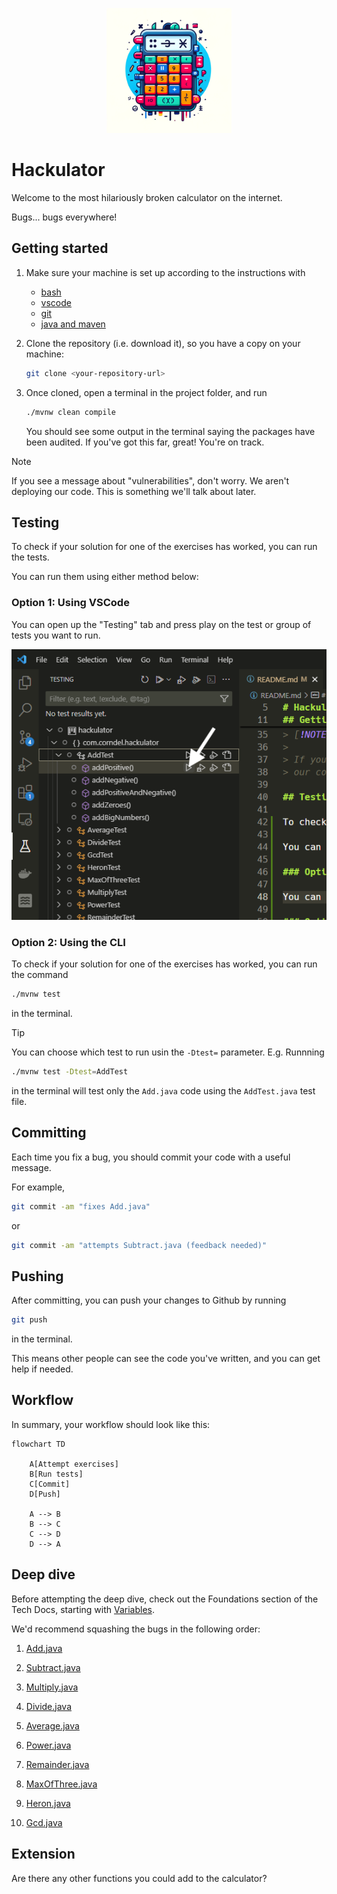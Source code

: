 <p align="center">
  <img width="200px" src="assets/hackulator-logo.png" />
</p>

# Hackulator

Welcome to the most hilariously broken calculator on the internet.

Bugs... bugs everywhere!

## Getting started

1. Make sure your machine is set up according to the instructions with

   - [bash](https://tech-docs.corndel.com/bash/)
   - [vscode](https://tech-docs.corndel.com/vscode/)
   - [git](https://tech-docs.corndel.com/git/)
   - [java and maven](https://tech-docs.corndel.com/java/installation.html)

1. Clone the repository (i.e. download it), so you have a copy on your machine:

   ```bash
   git clone <your-repository-url>
   ```

1. Once cloned, open a terminal in the project folder, and run

   ```bash
   ./mvnw clean compile
   ```

   You should see some output in the terminal saying the packages have been
   audited. If you've got this far, great! You're on track.

> [!NOTE]
>
> If you see a message about "vulnerabilities", don't worry. We aren't deploying
> our code. This is something we'll talk about later.

## Testing

To check if your solution for one of the exercises has worked, you can run the tests.

You can run them using either method below:

### Option 1: Using VSCode

You can open up the "Testing" tab and press play on the test or group of tests you want to run.

![alt text](assets/run_tests.png)

### Option 2: Using the CLI

To check if your solution for one of the exercises has worked, you can run the command

```bash
./mvnw test
```

in the terminal.

> [!TIP]
>
> You can choose which test to run usin the `-Dtest=` parameter.
> E.g. Runnning
>
> ```bash
> ./mvnw test -Dtest=AddTest
> ```
>
> in the terminal will test only the `Add.java` code using the `AddTest.java` test file.

## Committing

Each time you fix a bug, you should commit your code with a useful message.

For example,

```bash
git commit -am "fixes Add.java"
```

or

```bash
git commit -am "attempts Subtract.java (feedback needed)"
```

## Pushing

After committing, you can push your changes to Github by running

```bash
git push
```

in the terminal.

This means other people can see the code you've written, and you can get help if needed.

## Workflow

In summary, your workflow should look like this:

```mermaid
flowchart TD

    A[Attempt exercises]
    B[Run tests]
    C[Commit]
    D[Push]

    A --> B
    B --> C
    C --> D
    D --> A
```

## Deep dive

Before attempting the deep dive, check out the Foundations section
of the Tech Docs, starting with [Variables](https://tech-docs.corndel.com/java/variables.html).

We'd recommend squashing the bugs in the following order:

1. [Add.java](/src/main/java/com/corndel/hackulator/Add.java)

1. [Subtract.java](/src/main/java/com/corndel/hackulator/Subtract.java)

1. [Multiply.java](/src/main/java/com/corndel/hackulator/Multiply.java)

1. [Divide.java](/src/main/java/com/corndel/hackulator/Divide.java)

1. [Average.java](/src/main/java/com/corndel/hackulator/Average.java)

1. [Power.java](/src/main/java/com/corndel/hackulator/Power.java)

1. [Remainder.java](/src/main/java/com/corndel/hackulator/Remainder.java)

1. [MaxOfThree.java](/src/main/java/com/corndel/hackulator/MaxOfThree.java)

1. [Heron.java](/src/main/java/com/corndel/hackulator/Heron.java)

1. [Gcd.java](/src/main/java/com/corndel/hackulator/Gcd.java)

## Extension

Are there any other functions you could add to the calculator?
